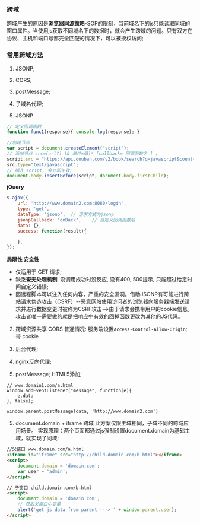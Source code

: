 ### 跨域
跨域产生的原因是**浏览器同源策略**-SOP的限制，当前域名下的js只能读取同域的窗口属性。当使用js获取不同域名下的数据时，就会产生跨域的问题。只有双方在协议、主机和端口号都完全匹配的情况下，可以被授权访问;


### 常用跨域方法
1. JSONP;
2. CORS;
3. postMessage;
4. 子域名代理;

1. JSONP
```js
// 定义回调函数
function func1(response){ console.log(response); }

//创建节点
var script = document.createElement("script");
// 添加节点 src=[url?] [& 属性=值]* [callback= 回调函数名 ] ;
script.src = "https://api.douban.com/v2/book/search?q=javascript&count=1"+"&callback=handleResponse";
src.type="text/javascript";
// 插入 script, 会立即生效;
document.body.insertBefore(script, document.body.firstChild);
```

**jQuery**
```js
$.ajax({
    url: 'http://www.domain2.com:8080/login',
    type: 'get',
    dataType: 'jsonp',  // 请求方式为jsonp
    jsonpCallback: "onBack",    // 自定义回调函数名
    data: {},
    success: function(result){

    },
});
```
**局限性 安全性**
* 仅适用于 GET 请求;
* 缺乏**查无处理机制**, 没调用成功时没反应, 没有400, 500提示, 只能超过给定时间自定义错误;
* 因远程脚本可以注入任何内容，严重的安全漏洞。借助JSONP有可能进行跨站请求伪造攻击（CSRF）--恶意网站使用访问者的浏览器向服务器端发送请求并进行数据变更时被称为CSRF攻击-->由于请求会携带用户的cookie信息。攻击者唯一需要做的就是把响应中有效的回掉函数更改为其他的JS代码。


2. 跨域资源共享 CORS
普通情况: 服务端设置`Access-Control-Allow-Origin`;
带 cookie


3. 后台代理;


4. nginx反向代理;

5. postMessage; HTML5添加;
```
// www.domain1.com/a.html
window.addEventListener("message", function(e){
    e.data
}, false);

window.parent.postMessage(data, 'http://www.domain2.com')

```


5. document.domain + iframe 跨域
此方案仅限主域相同，子域不同的跨域应用场景。
实现原理：两个页面都通过js强制设置document.domain为基础主域，就实现了同域;
```html
//父窗口 www.domain.com/a.html
<iframe id="iframe" src="http://child.domain.com/b.html"></iframe>
<script>
    document.domain = 'domain.com';
    var user = 'admin';
</script>

// 子窗口 child.domain.com/b.html
<script>
    document.domain = 'domain.com';
    // 获取父窗口中变量
    alert('get js data from parent ---> ' + window.parent.user);
</script>
```


